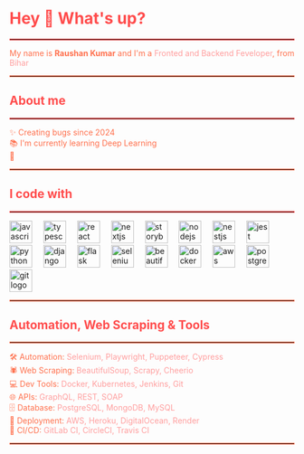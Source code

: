 <h1 align="left" style="color: #ff4d4d;">Hey 👋 What's up?</h1>

<hr style="border: 1px solid #ff4d4d;"/>

<p align="left" style="color: #ff704d;">My name is <span style="font-weight: bold;">Raushan Kumar</span> and I'm a <span style="color: #ff9e9e;">Fronted and Backend Feveloper</span>, from <span style="color: #ff9e9e;">Bihar</span></p>

<hr style="border: 1px solid #ff704d;"/>

<h2 align="left" style="color: #ff4d4d;">About me</h2>

<hr style="border: 1px solid #ff4d4d;"/>

<p align="left" style="color: #ff704d;">✨ Creating bugs since 2024<br>📚 I'm currently learning Deep Learning<br>🎯</p>

<hr style="border: 1px solid #ff704d;"/>

<h2 align="left" style="color: #ff4d4d;">I code with</h2>

<hr style="border: 1px solid #ff4d4d;"/>

<div align="left">
  <img src="https://cdn.jsdelivr.net/gh/devicons/devicon/icons/javascript/javascript-original.svg" height="40" alt="javascript logo" style="filter: hue-rotate(15deg);" />
  <img width="12" />
  <img src="https://cdn.jsdelivr.net/gh/devicons/devicon/icons/typescript/typescript-original.svg" height="40" alt="typescript logo" style="filter: hue-rotate(15deg);" />
  <img width="12" />
  <img src="https://cdn.jsdelivr.net/gh/devicons/devicon/icons/react/react-original.svg" height="40" alt="react logo" style="filter: hue-rotate(15deg);" />
  <img width="12" />
  <img src="https://cdn.jsdelivr.net/gh/devicons/devicon/icons/nextjs/nextjs-original.svg" height="40" alt="nextjs logo" style="filter: hue-rotate(15deg);" />
  <img width="12" />
  <img src="https://cdn.jsdelivr.net/gh/devicons/devicon/icons/storybook/storybook-original.svg" height="40" alt="storybook logo" style="filter: hue-rotate(15deg);" />
  <img width="12" />
  <img src="https://cdn.jsdelivr.net/gh/devicons/devicon/icons/nodejs/nodejs-original.svg" height="40" alt="nodejs logo" style="filter: hue-rotate(15deg);" />
  <img width="12" />
  <img src="https://cdn.jsdelivr.net/gh/devicons/devicon/icons/nestjs/nestjs-original.svg" height="40" alt="nestjs logo" style="filter: hue-rotate(15deg);" />
  <img width="12" />
  <img src="https://cdn.jsdelivr.net/gh/devicons/devicon/icons/jest/jest-plain.svg" height="40" alt="jest logo" style="filter: hue-rotate(15deg);" />
  <img width="12" />
  
  <!-- Additional frameworks and tools -->
  <img src="https://cdn.jsdelivr.net/gh/devicons/devicon/icons/python/python-original.svg" height="40" alt="python logo" style="filter: hue-rotate(10deg);" />
  <img width="12" />
  <img src="https://cdn.jsdelivr.net/gh/devicons/devicon/icons/django/django-original.svg" height="40" alt="django logo" style="filter: hue-rotate(10deg);" />
  <img width="12" />
  <img src="https://cdn.jsdelivr.net/gh/devicons/devicon/icons/flask/flask-original.svg" height="40" alt="flask logo" style="filter: hue-rotate(10deg);" />
  <img width="12" />
  <img src="https://cdn.jsdelivr.net/gh/devicons/devicon/icons/selenium/selenium-original.svg" height="40" alt="selenium logo" style="filter: hue-rotate(10deg);" />
  <img width="12" />
  <img src="https://cdn.jsdelivr.net/gh/devicons/devicon/icons/beautifulsoup/beautifulsoup-original.svg" height="40" alt="beautifulsoup logo" style="filter: hue-rotate(10deg);" />
  <img width="12" />
  <img src="https://cdn.jsdelivr.net/gh/devicons/devicon/icons/docker/docker-original.svg" height="40" alt="docker logo" style="filter: hue-rotate(10deg);" />
  <img width="12" />
  <img src="https://cdn.jsdelivr.net/gh/devicons/devicon/icons/aws/aws-original.svg" height="40" alt="aws logo" style="filter: hue-rotate(10deg);" />
  <img width="12" />
  <img src="https://cdn.jsdelivr.net/gh/devicons/devicon/icons/postgresql/postgresql-original.svg" height="40" alt="postgresql logo" style="filter: hue-rotate(10deg);" />
  <img width="12" />
  <img src="https://cdn.jsdelivr.net/gh/devicons/devicon/icons/git/git-original.svg" height="40" alt="git logo" style="filter: hue-rotate(10deg);" />
</div>

<hr style="border: 1px solid #ff704d;"/>

<h2 align="left" style="color: #ff4d4d;">Automation, Web Scraping & Tools</h2>

<hr style="border: 1px solid #ff704d;"/>

<p align="left" style="color: #ff704d;">
  🛠️ Automation: <span style="color: #ff9e9e;">Selenium, Playwright, Puppeteer, Cypress</span><br>
  🕷️ Web Scraping: <span style="color: #ff9e9e;">BeautifulSoup, Scrapy, Cheerio</span><br>
  💻 Dev Tools: <span style="color: #ff9e9e;">Docker, Kubernetes, Jenkins, Git</span><br>
  🌐 APIs: <span style="color: #ff9e9e;">GraphQL, REST, SOAP</span><br>
  🗄️ Database: <span style="color: #ff9e9e;">PostgreSQL, MongoDB, MySQL</span><br>
  🚀 Deployment: <span style="color: #ff9e9e;">AWS, Heroku, DigitalOcean, Render</span><br>
  🔄 CI/CD: <span style="color: #ff9e9e;">GitLab CI, CircleCI, Travis CI</span>
</p>

<hr style="border: 1px solid #ff704d;"/>
